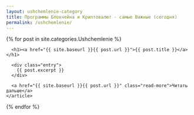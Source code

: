 ```yaml
---
layout: ushchemlenie-category
title: Программы Блокчейна и Криптовалют - самые Важные (сегодня)
permalink: /ushchemlenie/
---
```




<div class="posts">
{% for post in site.categories.Ushchemlenie %}
    <article class="post">

      <h1><a href="{{ site.baseurl }}{{ post.url }}">{{ post.title }}</a></h1>

      <div class="entry">
        {{ post.excerpt }}
      </div>

      <a href="{{ site.baseurl }}{{ post.url }}" class="read-more">Читать дальше</a>
    </article>
  {% endfor %}
</div>

